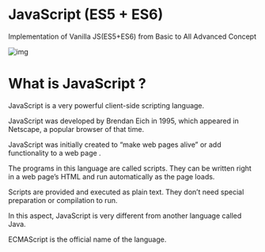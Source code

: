 # JavaScript (ES5 + ES6)
Implementation of Vanilla JS(ES5+ES6) from Basic to All Advanced Concept 

![img](https://www.sumasoftware.click/wp-content/uploads/2016/03/js-logo-300x300.png)

# What is JavaScript  ?

JavaScript is a very powerful client-side scripting language.

JavaScript was developed by Brendan Eich in 1995, which appeared in Netscape, a popular browser of that time.

JavaScript was initially created to “make web pages alive” or add functionality to a web page  .

The programs in this language are called scripts. They can be written right in a web page’s HTML and run automatically as the page loads.

Scripts are provided and executed as plain text. They don’t need special preparation or compilation to run.

In this aspect, JavaScript is very different from another language called Java.

ECMAScript is the official name of the language.


